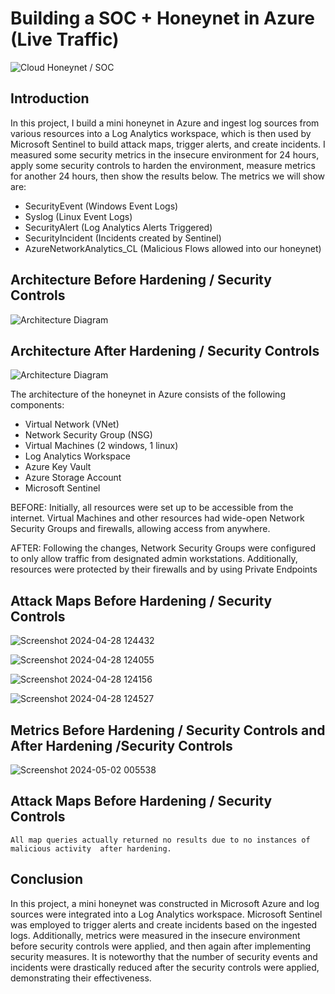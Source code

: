 # Building a SOC + Honeynet in Azure (Live Traffic)
![Cloud Honeynet / SOC](https://i.imgur.com/ZWxe03e.jpg)

## Introduction

In this project, I build a mini honeynet in Azure and ingest log sources from various resources into a Log Analytics workspace, which is then used by Microsoft Sentinel to build attack maps, trigger alerts, and create incidents. I measured some security metrics in the insecure environment for 24 hours, apply some security controls to harden the environment, measure metrics for another 24 hours, then show the results below. The metrics we will show are:

- SecurityEvent (Windows Event Logs)
- Syslog (Linux Event Logs)
- SecurityAlert (Log Analytics Alerts Triggered)
- SecurityIncident (Incidents created by Sentinel)
- AzureNetworkAnalytics_CL (Malicious Flows allowed into our honeynet)

## Architecture Before Hardening / Security Controls
![Architecture Diagram](https://i.imgur.com/aBDwnKb.jpg)

## Architecture After Hardening / Security Controls
![Architecture Diagram](https://i.imgur.com/YQNa9Pp.jpg)

The architecture of the  honeynet in Azure consists of the following components:

- Virtual Network (VNet)
- Network Security Group (NSG)
- Virtual Machines (2 windows, 1 linux)
- Log Analytics Workspace
- Azure Key Vault
- Azure Storage Account
- Microsoft Sentinel

BEFORE: Initially, all resources were set up to be accessible from the internet. Virtual Machines and other resources had wide-open Network Security Groups and firewalls, allowing access from anywhere.

AFTER: Following the changes, Network Security Groups were configured to only allow traffic from designated admin workstations. Additionally, resources were protected by their firewalls and by using Private Endpoints

## Attack Maps Before Hardening / Security Controls
![Screenshot 2024-04-28 124432](https://github.com/prinxenadana/Cloud-SOC/assets/168138441/89ad143f-4f6b-4940-a76e-43edf1e34160)

![Screenshot 2024-04-28 124055](https://github.com/prinxenadana/Cloud-SOC/assets/168138441/00a31851-bd3f-48cf-a9f4-40e833d267c6)

![Screenshot 2024-04-28 124156](https://github.com/prinxenadana/Cloud-SOC/assets/168138441/bda8fc4e-aa5d-4a27-882d-f9381433ebf1)

![Screenshot 2024-04-28 124527](https://github.com/prinxenadana/Cloud-SOC/assets/168138441/136d185a-b648-418e-9dee-07f9d3bb6f2c)




## Metrics Before Hardening / Security Controls and After Hardening /Security Controls

![Screenshot 2024-05-02 005538](https://github.com/prinxenadana/Cloud-SOC/assets/168138441/0ccd9170-ab08-4493-a645-2e0fc6cc0c5b)

## Attack Maps Before Hardening / Security Controls

```All map queries actually returned no results due to no instances of malicious activity  after hardening.```


## Conclusion
In this project, a mini honeynet was constructed in Microsoft Azure and log sources were integrated into a Log Analytics workspace. Microsoft Sentinel was employed to trigger alerts and create incidents based on the ingested logs. Additionally, metrics were measured in the insecure environment before security controls were applied, and then again after implementing security measures. It is noteworthy that the number of security events and incidents were drastically reduced after the security controls were applied, demonstrating their effectiveness.

